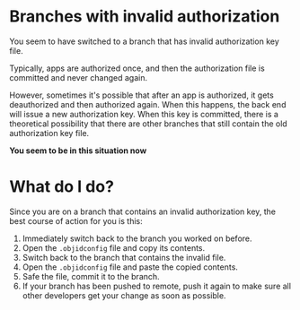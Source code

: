# Branches with invalid authorization

You seem to have switched to a branch that has invalid authorization key file.

Typically, apps are authorized once, and then the authorization file is committed and never
changed again.

However, sometimes it's possible that after an app is authorized, it gets deauthorized and then
authorized again. When this happens, the back end will issue a new authorization key. When this
key is committed, there is a theoretical possibility that there are other branches that still
contain the old authorization key file.

**You seem to be in this situation now**

# What do I do?

Since you are on a branch that contains an invalid authorization key, the best course of action
for you is this:

1. Immediately switch back to the branch you worked on before.
2. Open the `.objidconfig` file and copy its contents.
3. Switch back to the branch that contains the invalid file.
4. Open the `.objidconfig` file and paste the copied contents.
5. Safe the file, commit it to the branch.
6. If your branch has been pushed to remote, push it again to make sure all other developers get
   your change as soon as possible.
